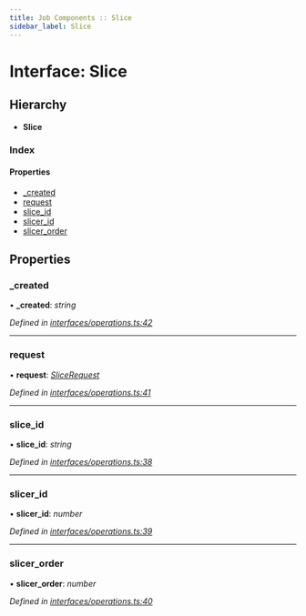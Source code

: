 ```yaml
---
title: Job Components :: Slice
sidebar_label: Slice
---
```


# Interface: Slice

## Hierarchy

* **Slice**

### Index

#### Properties

* [_created](slice.md#_created)
* [request](slice.md#request)
* [slice_id](slice.md#slice_id)
* [slicer_id](slice.md#slicer_id)
* [slicer_order](slice.md#slicer_order)

## Properties

###  _created

• **_created**: *string*

*Defined in [interfaces/operations.ts:42](https://github.com/terascope/teraslice/blob/e7b0edd3/packages/job-components/src/interfaces/operations.ts#L42)*

___

###  request

• **request**: *[SliceRequest](slicerequest.md)*

*Defined in [interfaces/operations.ts:41](https://github.com/terascope/teraslice/blob/e7b0edd3/packages/job-components/src/interfaces/operations.ts#L41)*

___

###  slice_id

• **slice_id**: *string*

*Defined in [interfaces/operations.ts:38](https://github.com/terascope/teraslice/blob/e7b0edd3/packages/job-components/src/interfaces/operations.ts#L38)*

___

###  slicer_id

• **slicer_id**: *number*

*Defined in [interfaces/operations.ts:39](https://github.com/terascope/teraslice/blob/e7b0edd3/packages/job-components/src/interfaces/operations.ts#L39)*

___

###  slicer_order

• **slicer_order**: *number*

*Defined in [interfaces/operations.ts:40](https://github.com/terascope/teraslice/blob/e7b0edd3/packages/job-components/src/interfaces/operations.ts#L40)*
